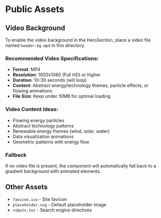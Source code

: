 # Public Assets

## Video Background
To enable the video background in the HeroSection, place a video file named `header-bg.mp4` in this directory.

### Recommended Video Specifications:
- **Format**: MP4
- **Resolution**: 1920x1080 (Full HD) or higher
- **Duration**: 10-30 seconds (will loop)
- **Content**: Abstract energy/technology themes, particle effects, or flowing animations
- **File Size**: Keep under 10MB for optimal loading

### Video Content Ideas:
- Flowing energy particles
- Abstract technology patterns
- Renewable energy themes (wind, solar, water)
- Data visualization animations
- Geometric patterns with energy flow

### Fallback
If no video file is present, the component will automatically fall back to a gradient background with animated elements.

## Other Assets
- `favicon.ico` - Site favicon
- `placeholder.svg` - Default placeholder image
- `robots.txt` - Search engine directives
